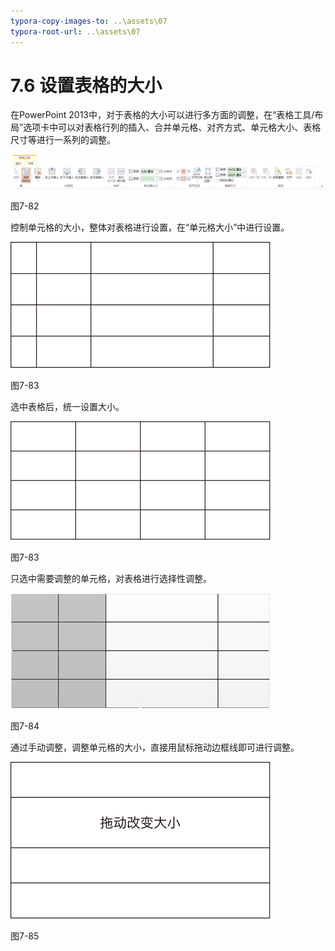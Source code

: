 ```yaml
---
typora-copy-images-to: ..\assets\07
typora-root-url: ..\assets\07
---
```


# 7.6  设置表格的大小

在PowerPoint 2013中，对于表格的大小可以进行多方面的调整，在“表格工具/布局”选项卡中可以对表格行列的插入、合并单元格、对齐方式、单元格大小、表格尺寸等进行一系列的调整。

![img](../../.gitbook/assets/image090%20%281%29.png)

图7-82

控制单元格的大小，整体对表格进行设置，在“单元格大小”中进行设置。

![img](../../.gitbook/assets/image091%20%281%29.png)

图7-83

选中表格后，统一设置大小。

![img](../../.gitbook/assets/image092%20%281%29.png)

图7-83

只选中需要调整的单元格，对表格进行选择性调整。

![img](../../.gitbook/assets/image093%20%282%29.jpg)

图7-84

通过手动调整，调整单元格的大小，直接用鼠标拖动边框线即可进行调整。

![img](../../.gitbook/assets/image094%20%281%29.png)

图7-85

